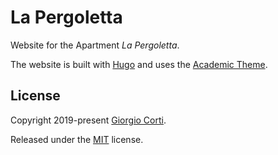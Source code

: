 # La Pergoletta

Website for the Apartment _La Pergoletta_.

The website is built with [Hugo](https://gohugo.io/) and uses the [Academic Theme](https://sourcethemes.com/academic/). 

## License

Copyright 2019-present [Giorgio Corti](https://stcorti.it/).

Released under the [MIT](https://github.com/stcorti/lapergoletta/blob/master/LICENSE.md) license.
